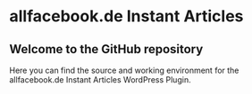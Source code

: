 # allfacebook.de Instant Articles

## Welcome to the GitHub repository

Here you can find the source and working environment for the allfacebook.de Instant Articles WordPress Plugin. 